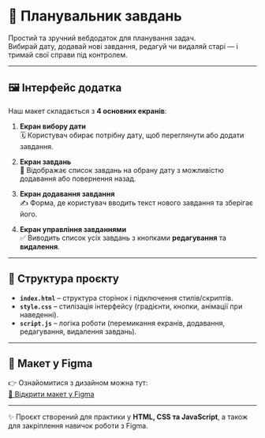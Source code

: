 # 📅 Планувальник завдань  

Простий та зручний вебдодаток для планування задач.  
Вибирай дату, додавай нові завдання, редагуй чи видаляй старі — і тримай свої справи під контролем.  

---

## 🖼️ Інтерфейс додатка  

Наш макет складається з **4 основних екранів**:  

1. **Екран вибору дати**  
   🗓️ Користувач обирає потрібну дату, щоб переглянути або додати завдання.  

2. **Екран завдань**  
   📌 Відображає список завдань на обрану дату з можливістю додавання або повернення назад.  

3. **Екран додавання завдання**  
   ✍️ Форма, де користувач вводить текст нового завдання та зберігає його.  

4. **Екран управління завданнями**  
   ✅ Виводить список усіх завдань з кнопками **редагування** та **видалення**.  

---

## 📂 Структура проєкту  

- **`index.html`** – структура сторінок і підключення стилів/скриптів.  
- **`style.css`** – стилізація інтерфейсу (градієнти, кнопки, анімації при наведенні).  
- **`script.js`** – логіка роботи (перемикання екранів, додавання, редагування, видалення завдань).  

---

## 🎨 Макет у Figma  

👉 Ознайомитися з дизайном можна тут:  
[🔗 Відкрити макет у Figma](https://www.figma.com/design/Qx9lWzA9pXwGrFeKhUKMFw/maket?node-id=0-1&t=vza9wD1RN4eqLwR9-1)  

---

✨ Проєкт створений для практики у **HTML, CSS та JavaScript**, а також для закріплення навичок роботи з Figma.  
